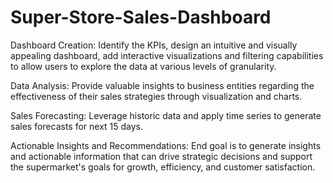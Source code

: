 # Super-Store-Sales-Dashboard

Dashboard Creation: Identify the KPIs, design an intuitive and visually appealing dashboard, add interactive visualizations and filtering capabilities to allow users to explore the data at various levels of granularity.

Data Analysis: Provide valuable insights to business entities regarding the effectiveness of their sales strategies through visualization and charts.

Sales Forecasting: Leverage historic data and apply time series to generate sales forecasts for next 15 days.

Actionable Insights and Recommendations: End goal is to generate insights and actionable information that can drive strategic decisions and support the supermarket's goals for growth, efficiency, and customer satisfaction.
